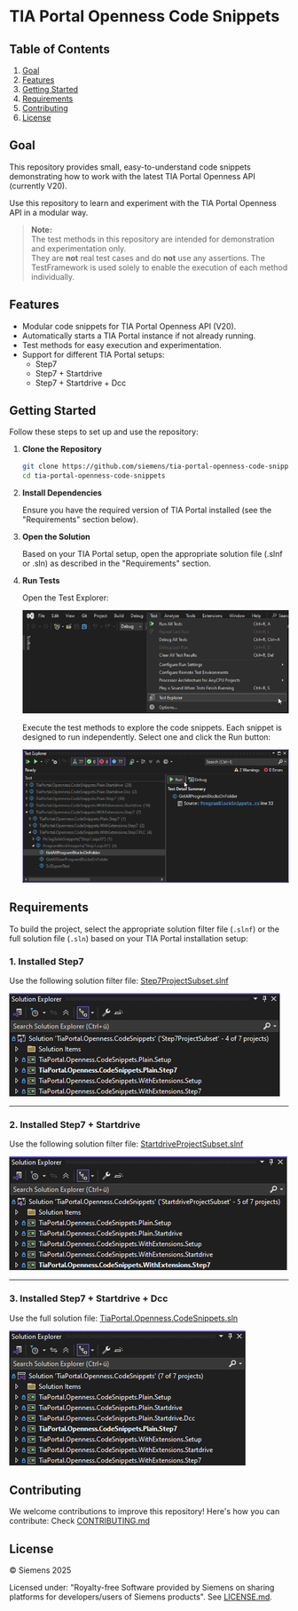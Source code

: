 # TIA Portal Openness Code Snippets

## Table of Contents

1. [Goal](#goal)
2. [Features](#features)
3. [Getting Started](#getting-started)
4. [Requirements](#requirements)
5. [Contributing](#contributing)
6. [License](#license)

## Goal

This repository provides small, easy-to-understand code snippets demonstrating how to work with the latest TIA Portal Openness API (currently V20).

Use this repository to learn and experiment with the TIA Portal Openness API in a modular way.

> **Note:**  
> The test methods in this repository are intended for demonstration and experimentation only.  
> They are **not** real test cases and do **not** use any assertions.
> The TestFramework is used solely to enable the execution of each method individually.

## Features

- Modular code snippets for TIA Portal Openness API (V20).
- Automatically starts a TIA Portal instance if not already running.
- Test methods for easy execution and experimentation.
- Support for different TIA Portal setups:
  - Step7
  - Step7 + Startdrive
  - Step7 + Startdrive + Dcc

## Getting Started

Follow these steps to set up and use the repository:

1. **Clone the Repository**

   ```bash
   git clone https://github.com/siemens/tia-portal-openness-code-snippets.git
   cd tia-portal-openness-code-snippets
   ```

2. **Install Dependencies**

    Ensure you have the required version of TIA Portal installed (see the "Requirements" section below).

3. **Open the Solution**

    Based on your TIA Portal setup, open the appropriate solution file (.slnf or .sln) as described in the "Requirements" section.

4. **Run Tests**

    Open the Test Explorer:

    ![TestExplorerMenuEntry.png](docs/images/TestExplorerMenuEntry.png)

    Execute the test methods to explore the code snippets. Each snippet is designed to run independently. Select one and click the Run button:

    ![TestExplorerMethodSelection.png](docs/images/TestExplorerMethodSelection.png)

## Requirements

To build the project, select the appropriate solution filter file (`.slnf`) or the full solution file (`.sln`) based on your TIA Portal installation setup:

### 1. Installed Step7

Use the following solution filter file: [Step7ProjectSubset.slnf](src/Step7ProjectSubset.slnf)

![Step7 Project Subset](docs/images/Step7ProjectSubset.png)

---

### 2. Installed Step7 + Startdrive

Use the following solution filter file: [StartdriveProjectSubset.slnf](src/StartdriveProjectSubset.slnf)

![Startdrive Project Subset](docs/images/StartdriveProjectSubset.png)

---

### 3. Installed Step7 + Startdrive + Dcc

Use the full solution file: [TiaPortal.Openness.CodeSnippets.sln](src/TiaPortal.Openness.CodeSnippets.sln)

![Full Solution](docs/images/TiaPortal.Openness.CodeSnippets.png)

## Contributing

We welcome contributions to improve this repository! Here's how you can contribute: Check [CONTRIBUTING.md](/CONTRIBUTING.md)

## License

© Siemens 2025

Licensed under: "Royalty-free Software provided by Siemens on sharing platforms for developers/users of Siemens products". See [LICENSE.md](/LICENSE.md).

